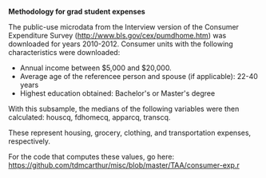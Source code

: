 **Methodology for grad student expenses**
 
The public-use microdata from the Interview version of the Consumer Expenditure Survey (http://www.bls.gov/cex/pumdhome.htm) was downloaded for years 2010-2012. Consumer units with the following characteristics were downloaded:
- Annual income between $5,000 and $20,000.
- Average age of the referencee person and spouse (if applicable): 22-40 years
- Highest education obtained: Bachelor's or Master's degree

With this subsample, the medians of the following variables were then calculated:
houscq, fdhomecq, apparcq, transcq.

These represent housing, grocery, clothing, and transportation expenses, respectively.

For the code that computes these values, go here:
https://github.com/tdmcarthur/misc/blob/master/TAA/consumer-exp.r